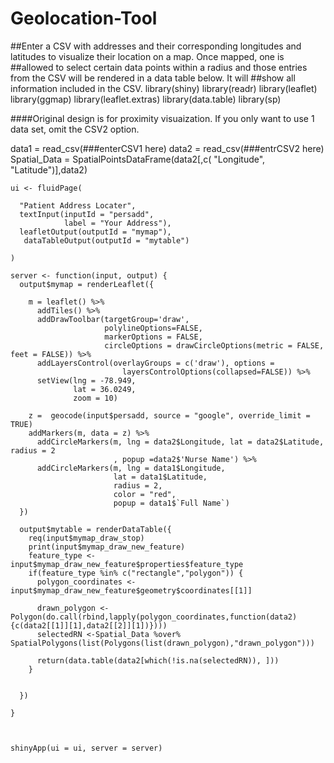 # Geolocation-Tool
##Enter a CSV with addresses and their corresponding longitudes and latitudes to visualize their location on a map. Once mapped, one is ##allowed to select certain data points within a radius and those entries from the CSV will be rendered in a data table below. It will ##show all information included in the CSV. 
library(shiny)
library(readr)
library(leaflet)
library(ggmap)
library(leaflet.extras)
library(data.table)
library(sp)

####Original design is for proximity visuaization. If you only want to use 1 data set, omit the CSV2 option.

data1 = read_csv(###enterCSV1 here)
  data2 = read_csv(###entrCSV2 here)
    Spatial_Data = SpatialPointsDataFrame(data2[,c( "Longitude", "Latitude")],data2)
    
    ui <- fluidPage(
    
      "Patient Address Locater",
      textInput(inputId = "persadd", 
                label = "Your Address"),
      leafletOutput(outputId = "mymap"),
       dataTableOutput(outputId = "mytable")
      
    )
    
    server <- function(input, output) {
      output$mymap = renderLeaflet({
        
        m = leaflet() %>%
          addTiles() %>%
          addDrawToolbar(targetGroup='draw',
                         polylineOptions=FALSE,
                         markerOptions = FALSE,
                         circleOptions = drawCircleOptions(metric = FALSE, feet = FALSE)) %>%
          addLayersControl(overlayGroups = c('draw'), options =
                             layersControlOptions(collapsed=FALSE)) %>%
          setView(lng = -78.949, 
                  lat = 36.0249, 
                  zoom = 10) 
        
        z =  geocode(input$persadd, source = "google", override_limit = TRUE)
        addMarkers(m, data = z) %>%
          addCircleMarkers(m, lng = data2$Longitude, lat = data2$Latitude, radius = 2
                           , popup =data2$'Nurse Name') %>%
          addCircleMarkers(m, lng = data1$Longitude, 
                           lat = data1$Latitude, 
                           radius = 2,
                           color = "red",
                           popup = data1$`Full Name`)
      })
      
      output$mytable = renderDataTable({ 
        req(input$mymap_draw_stop)
        print(input$mymap_draw_new_feature)
        feature_type <- input$mymap_draw_new_feature$properties$feature_type 
        if(feature_type %in% c("rectangle","polygon")) {
          polygon_coordinates <- input$mymap_draw_new_feature$geometry$coordinates[[1]]
          
          drawn_polygon <- Polygon(do.call(rbind,lapply(polygon_coordinates,function(data2){c(data2[[1]][1],data2[[2]][1])})))
          selectedRN <-Spatial_Data %over% SpatialPolygons(list(Polygons(list(drawn_polygon),"drawn_polygon")))
          
          return(data.table(data2[which(!is.na(selectedRN)), ]))
        }
       
        
      })
      
    }
    
    
    
    shinyApp(ui = ui, server = server)
    
